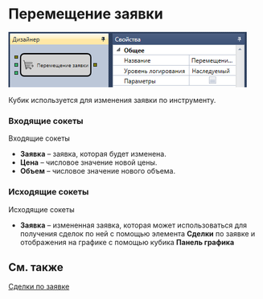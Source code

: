 # Перемещение заявки

![Designer Moving applications 00](../images/Designer_Moving_applications_00.png)

Кубик используется для изменения заявки по инструменту.

### Входящие сокеты

Входящие сокеты

- **Заявка** – заявка, которая будет изменена.
- **Цена** – числовое значение новой цены.
- **Объем** – числовое значение нового объема.

### Исходящие сокеты

Исходящие сокеты

- **Заявка** – измененная заявка, которая может использоваться для получения сделок по ней с помощью элемента **Сделки** по заявке и отображения на графике с помощью кубика **Панель графика**

## См. также

[Сделки по заявке](Designer_Deals_on_request.md)

